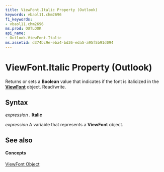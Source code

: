 ```yaml
---
title: ViewFont.Italic Property (Outlook)
keywords: vbaol11.chm2696
f1_keywords:
- vbaol11.chm2696
ms.prod: OUTLOOK
api_name:
- Outlook.ViewFont.Italic
ms.assetid: d374bc9e-eba4-bd36-eda5-a95f5b91d094
---
```



# ViewFont.Italic Property (Outlook)

Returns or sets a  **Boolean** value that indicates if the font is italicized in the **[ViewFont](viewfont-object-outlook.md)** object. Read/write.


## Syntax

 _expression_ . **Italic**

 _expression_ A variable that represents a **ViewFont** object.


## See also


#### Concepts


[ViewFont Object](viewfont-object-outlook.md)

